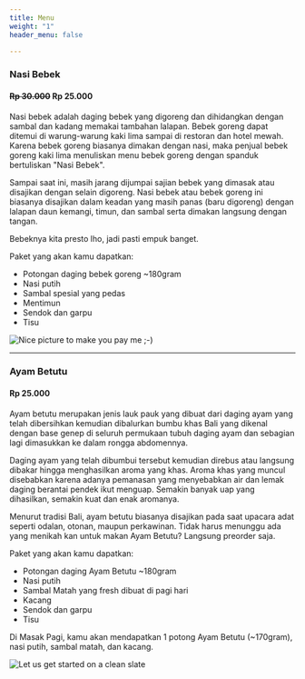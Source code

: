```yaml
---
title: Menu
weight: "1"
header_menu: false

---
```

### Nasi Bebek

#### ~~Rp 30.000~~ Rp 25.000

Nasi bebek adalah daging bebek yang digoreng dan dihidangkan dengan sambal dan kadang memakai tambahan lalapan. Bebek goreng dapat ditemui di warung-warung kaki lima sampai di restoran dan hotel mewah. Karena bebek goreng biasanya dimakan dengan nasi, maka penjual bebek goreng kaki lima menuliskan menu bebek goreng dengan spanduk bertuliskan "Nasi Bebek".

Sampai saat ini, masih jarang dijumpai sajian bebek yang dimasak atau disajikan dengan selain digoreng. Nasi bebek atau bebek goreng ini biasanya disajikan dalam keadan yang masih panas (baru digoreng) dengan lalapan daun kemangi, timun, dan sambal serta dimakan langsung dengan tangan.

Bebeknya kita presto lho, jadi pasti empuk banget.

Paket yang akan kamu dapatkan:

* Potongan daging bebek goreng \~180gram
* Nasi putih
* Sambal spesial yang pedas
* Mentimun
* Sendok dan garpu
* Tisu

![Nice picture to make you pay me ;-)](../images/nasi-bebek.jpg)

***

### Ayam Betutu

#### Rp 25.000

Ayam betutu merupakan jenis lauk pauk yang dibuat dari daging ayam yang telah dibersihkan kemudian dibalurkan bumbu khas Bali yang dikenal dengan base genep di seluruh permukaan tubuh daging ayam dan sebagian lagi dimasukkan ke dalam rongga abdomennya.

Daging ayam yang telah dibumbui tersebut kemudian direbus atau langsung dibakar hingga menghasilkan aroma yang khas. Aroma khas yang muncul disebabkan karena adanya pemanasan yang menyebabkan air dan lemak daging berantai pendek ikut menguap. Semakin banyak uap yang dihasilkan, semakin kuat dan enak aromanya.

Menurut tradisi Bali, ayam betutu biasanya disajikan pada saat upacara adat seperti odalan, otonan, maupun perkawinan. Tidak harus menunggu ada yang menikah kan untuk makan Ayam Betutu? Langsung preorder saja.

Paket yang akan kamu dapatkan:

* Potongan daging Ayam Betutu \~180gram
* Nasi putih
* Sambal Matah yang fresh dibuat di pagi hari
* Kacang
* Sendok dan garpu
* Tisu

Di Masak Pagi, kamu akan mendapatkan 1 potong Ayam Betutu (\~170gram), nasi putih, sambal matah, dan kacang.

![Let us get started on a clean slate](../images/ayam-betutu.jpg)